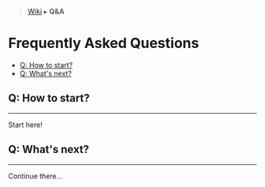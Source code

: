 > [Wiki](Home) ▸ **Q&A**

# Frequently Asked Questions

- [Q: How to start?](#q-how-to-start)
- [Q: What's next?](#q-whats-next)

## Q: How to start?
----
Start here!

## Q: What's next?
----
Continue there...